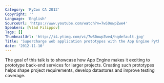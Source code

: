 ```yaml
---
Category: 'PyCon CA 2012'
Copyright: ''
Language: 'English'
SourceUrl: 'https://www.youtube.com/watch?v=7wS0owpZwe4'
Speakers: [Vlad Filippov]
Tags: []
ThumbnailUrl: 'http://i4.ytimg.com/vi/7wS0owpZwe4/hqdefault.jpg'
Title: 'Supercharge web application prototypes with the App Engine Python SDK'
date: '2012-11-10'
---
```

The goal of this talk is to showcase how App Engine makes it exciting to
prototype back-end services for larger projects. Creating such prototypes
helps shape project requirements, develop datastores and improve testing
coverage.
